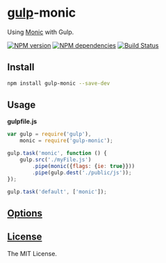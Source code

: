 # [gulp](http://gulpjs.com/)-monic

Using [Monic](https://github.com/kobezzza/Monic) with Gulp.

[![NPM version](http://img.shields.io/npm/v/gulp-monic.svg?style=flat)](http://badge.fury.io/js/gulp-monic)
[![NPM dependencies](http://img.shields.io/david/kobezzza/gulp-monic.svg?style=flat)](https://david-dm.org/kobezzza/gulp-monic)
[![Build Status](http://img.shields.io/travis/kobezzza/gulp-monic.svg?style=flat&branch=master)](https://travis-ci.org/kobezzza/gulp-monic)

## Install

```bash
npm install gulp-monic --save-dev
```

## Usage

**gulpfile.js**

```js
var gulp = require('gulp'),
	monic = require('gulp-monic');

gulp.task('monic', function () {
	gulp.src('./myFile.js')
		.pipe(monic({flags: {ie: true}}))
		.pipe(gulp.dest('./public/js'));
});

gulp.task('default', ['monic']);
```

## [Options](https://github.com/kobezzza/Monic#%D0%98%D1%81%D0%BF%D0%BE%D0%BB%D1%8C%D0%B7%D0%BE%D0%B2%D0%B0%D0%BD%D0%B8%D0%B5-%D1%81%D0%B1%D0%BE%D1%80%D1%89%D0%B8%D0%BA%D0%B0-%D0%B8%D0%B7-nodejs)
## [License](https://github.com/kobezzza/gulp-monic/blob/master/LICENSE)

The MIT License.
